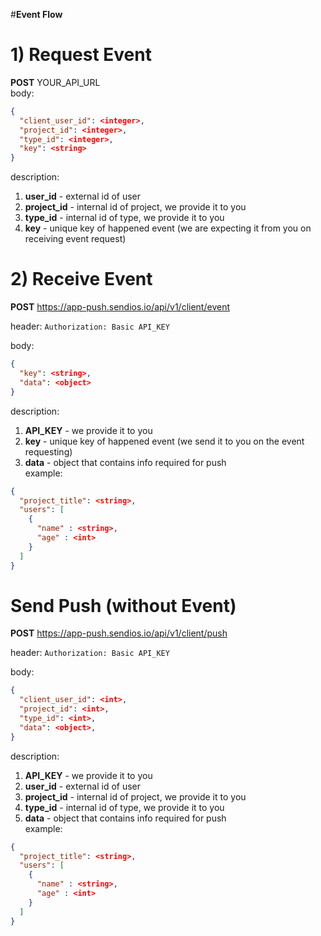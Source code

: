 #**Event Flow**

# 1) Request Event <br>

**POST** YOUR_API_URL <br>
body:

```json
{
  "client_user_id": <integer>,
  "project_id": <integer>,
  "type_id": <integer>,
  "key": <string>
}
```

description:

1) **user_id** - external id of user
2) **project_id** - internal id of project, we provide it to you
3) **type_id** - internal id of type, we provide it to you
4) **key** - unique key of happened event (we are expecting it from you on receiving event request)

# 2) Receive Event

**POST** https://app-push.sendios.io/api/v1/client/event <br>

header:
```Authorization: Basic API_KEY```<br>

body:

```json
{
  "key": <string>,
  "data": <object>
}
```

description:

1) **API_KEY** - we provide it to you
2) **key** - unique key of happened event (we send it to you on the event requesting)
3) **data** - object that contains info required for push <br>
example:

```json
{
  "project_title": <string>,
  "users": [
    {
      "name" : <string>,
      "age" : <int>
    }
  ]
}
```

# Send Push (without Event)

**POST** https://app-push.sendios.io/api/v1/client/push <br>

header: ```Authorization: Basic API_KEY```<br>

body:

```json
{
  "client_user_id": <int>,
  "project_id": <int>,
  "type_id": <int>,
  "data": <object>,
}
```

description:

1) **API_KEY** - we provide it to you
2) **user_id** - external id of user
3) **project_id** - internal id of project, we provide it to you
4) **type_id** - internal id of type, we provide it to you
5) **data** - object that contains info required for push <br>
example:

```json
{
  "project_title": <string>,
  "users": [
    {
      "name" : <string>,
      "age" : <int>
    }
  ]
}
```
